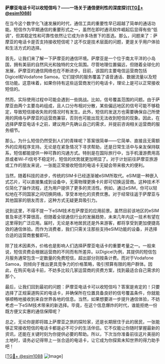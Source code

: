 **萨摩亚电话卡可以收短信吗？——一场关于通信便利性的深度探讨[[TG💪+ @esim1088](https://t.me/s/esim1088)]**

在当今这个数字化飞速发展的时代，通信工具的重要性早已超越了简单的通话功能。短信作为早期通信的重要形式之一，虽然在即时通讯软件崛起后显得有些“低调”，但其稳定性和可靠性依然让它成为许多场景下的首选。那么，问题来了：萨摩亚的电话卡是否支持接收短信呢？这不仅是技术层面的问题，更是关乎用户体验和生活方式的选择。

首先，让我们来了解一下萨摩亚的通信环境。萨摩亚是一个位于南太平洋的小岛国，拥有美丽的自然风光和独特的文化氛围。尽管地理位置偏远，但随着全球化的发展，萨摩亚的通信网络也在不断进步。目前，该国的主要电信运营商包括Digicel和Vodafone Samoa，它们提供的服务覆盖了语音通话、数据流量以及短信功能。这意味着，如果你持有这些运营商发行的电话卡，理论上是可以正常接收短信的。

然而，实际使用过程中可能会遇到一些挑战。比如，信号覆盖范围的问题。由于萨摩亚由两个主要岛屿组成，且人口分布相对分散，某些偏远地区的信号可能不够稳定，导致短信接收失败的情况时有发生。此外，短信的发送方也需要确保自己所使用的网络与萨摩亚的运营商兼容，否则也可能出现无法收到短信的现象。因此，在选择萨摩亚电话卡之前，建议用户先确认自己的需求，并提前咨询相关运营商的服务细节。

那么，为什么短信仍然受到人们的青睐呢？答案很简单——它简单、直接且无需额外的应用程序支持。无论是在紧急情况下寻求帮助，还是日常生活中与亲友保持联系，短信都能提供一种可靠的沟通方式。特别是在国际旅行中，当手机漫游费用高昂或者Wi-Fi信号不稳定时，短信的优势就更加明显了。对于计划前往萨摩亚旅游或工作的朋友来说，一张能正常接收短信的电话卡无疑会带来极大的便利。

当然，随着科技的进步，传统的SIM卡已经逐渐被eSIM所取代。eSIM是一种嵌入式芯片，可以直接集成到设备中，无需物理更换卡片即可切换运营商。这种技术不仅简化了操作流程，还为用户提供了更多的灵活性。例如，通过eSIM，你可以轻松地在不同国家之间切换网络，享受本地化的资费优惠。对于经常往返于萨摩亚与其他国家的朋友而言，这种方式无疑更具吸引力。

说到这里，不得不提一下eSIM技术在萨摩亚的应用前景。虽然目前该地区的eSIM普及率还不算很高，但随着全球通信行业的发展趋势，未来几年内这一技术有望在这里得到广泛应用。届时，无论是本地居民还是外来游客，都将享受到更加便捷高效的通信体验。而作为消费者，我们只需关注那些支持eSIM功能的设备，并选择合适的运营商套餐即可。

除了技术因素外，价格也是影响人们选择萨摩亚电话卡的重要考量之一。一般来说，短信资费会根据运营商的不同而有所差异。以Digicel为例，其提供的短信包月服务通常包含一定数量的免费短信，超出部分则按条计费。而对于Vodafone Samoa，则倾向于推出更具竞争力的价格策略，吸引预算有限的用户群体。因此，在购买电话卡前，不妨多比较几家运营商的资费方案，找到最适合自己需求的那个。

最后，让我们回到最初的问题：萨摩亚电话卡可以收短信吗？答案是肯定的！只要选择了正规渠道购买的电话卡，并确保所在位置具备良好的信号覆盖条件，你就能够顺畅地接收到来自世界各地的信息。当然，如果想要进一步提升通信体验，不妨考虑一下eSIM技术带来的新选择。毕竟，在这个信息爆炸的时代，谁能拒绝一份既方便又实惠的通信保障呢？

总之，无论你是即将踏上萨摩亚之旅的探险家，还是长期居住于此的居民，一张能够正常接收短信的电话卡都是必不可少的生活伴侣。它不仅能让你随时掌握最新的资讯，还能在关键时刻为你提供必要的帮助。所以，下次当你准备前往这片美丽的土地时，请务必记得带上一张合适的电话卡，让它成为你探索未知世界的得力助手吧！

[[TG💪+ @esim1088](https://t.me/s/esim1088) ![Image](https://i.postimg.cc/4NQfJmqS/Snipaste-2025-05-13-00-14-12.png)]